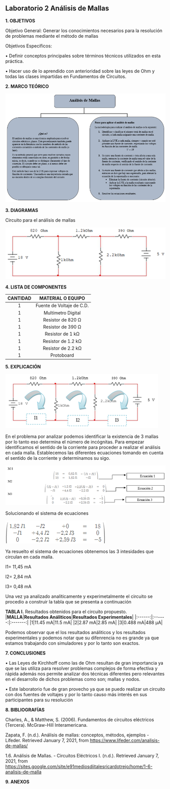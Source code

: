 ## Laboratorio 2 Análisis de Mallas

**1. OBJETIVOS**

Objetivo General: Generar los conocimientos necesarios para la resolución de problemas mediante el método de mallas 

Objetivos Específicos: 

•	Definir conceptos principales sobre términos técnicos utilizados en esta práctica.

•	Hacer uso de lo aprendido con anterioridad sobre las leyes de Ohm y todas las clases impartidas en Fundamentos de Circuitos.

**2. MARCO TEÓRICO**

![.](https://github.com/Juan-99/Laboratoio-2-/blob/main/img/analisisdemallas.png)

**3. DIAGRAMAS**

Circuito para el análisis de mallas

![.](https://github.com/Juan-99/Laboratoio-2-/blob/main/img/Diagramacircuito.png)

**4. LISTA DE COMPONENTES**

|**CANTIDAD**|**MATERIAL O EQUIPO**|
|:------------:|:---------:|
|1|Fuente de Voltaje de C.D.|
|1|Multímetro Digital|
|1|Resistor de 820 Ω|
|1|Resistor de 390 Ω|
|1|Resistor de 1 kΩ|
|1|Resistor de 1.2 kΩ|
|1|Resistor de 2.2 kΩ|
|1|Protoboard|


**5. EXPLICACIÓN**

![.](https://github.com/Juan-99/Laboratoio-2-/blob/main/img/circuitoexp.png)

En el problema por analizar podemos identificar la existencia de 3 mallas por lo tanto eso  determina el número de incógnitas.
Para empezar identificamos el sentido de la corriente para proceder a realizar el análisis en cada malla.
Establecemos las diferentes ecuaciones tomando en cuenta el sentido de la corriente y determinamos su sigo.

![.](https://github.com/Juan-99/Laboratoio-2-/blob/main/img/ecuaciones.png)

Solucionando el sistema de ecuaciones

![.](https://github.com/Juan-99/Laboratoio-2-/blob/main/img/sistemadeecuaciones.png)

Ya resuelto el sistema de ecuaciones obtenemos las 3 intesidades que circulan en cada malla.

I1= 11,45 mA

I2= 2,84 mA

I3= 0,48 mA

Una vez ya analizado analíticamente y experimetalmente el circuito se procedio a construir la tabla que se presenta a continuación

**TABLA I.** Resultados obtenidos para el circuito propuesto.
|**MALLA**|**Resultados Análiticos**|**Resultados Experimentales**|
|:------:|:------:|:-------:|
|1|11.45 mA|11.5 mA|
|2|2.87 mA|2.85 mA|
|3|0.488 mA|488 μA|



Podemos observar  que el los  resultados análiticos  y  los resultados experimentales  y podemos notar que su difenrencia no es grande ya que estamos trabajando con simuladores y por lo tanto son exactos.

**7. CONCLUSIONES**

•	Las Leyes de Kirchhoff como las de Ohm resultan de gran importancia ya que se las utiliza para resolver problemas complejos de forma efectiva y rápida además nos permite analizar dos técnicas diferentes pero relevantes en el desarrollo de dichos problemas como son; mallas y nodos.

•	Este laboratorio fue de gran provecho ya que se puedo realizar un circuito con dos fuentes de voltajes y por lo tanto causo más interés  en sus participantes para su resolución 


**8. BIBLIOGRAFÍAS**

Charles, A., & Matthew, S. (2006). Fundamentos de circuitos eléctricos (Tercera). McGraw-Hill Interamericana.

Zapata, F. (n.d.). Análisis de mallas: conceptos, métodos, ejemplos - Lifeder. Retrieved January 7, 2021, from https://www.lifeder.com/analisis-de-mallas/

1.6. Análisis de Mallas. - Circuitos Eléctricos I. (n.d.). Retrieved January 7, 2021, from https://sites.google.com/site/e91mediosdiitalesricardotrejo/home/1-6-analisis-de-malla

**9. ANEXOS**


